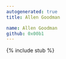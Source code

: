 ```yaml
---
autogenerated: true
title: Allen Goodman

name: Allen Goodman
github: 0x00b1
---
```


{% include stub %}

